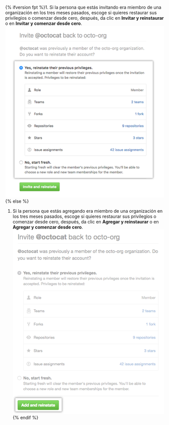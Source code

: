 {% ifversion fpt %}1. Si la persona que estás invitando era miembro de una organización en los tres meses pasados, escoge si quieres restaurar sus privilegios o comenzar desde cero, después, da clic en **Invitar y reinstaurar** o en **Invitar y comenzar desde cero**.
  ![Decide si quieres restaurar los privilegios](/assets/images/help/organizations/choose_whether_to_restore_org_member_info.png){% else %}
1. Si la persona que estás agregando era miembro de una organización en los tres meses pasados, escoge si quieres restaurar sus privilegios o comenzar desde cero, después, da clic en **Agregar y reinstaurar** o en **Agregar y comenzar desde cero**. ![Choose whether to restore privileges](/assets/images/help/organizations/choose_whether_to_restore_org_member_info_ghe.png){% endif %}
